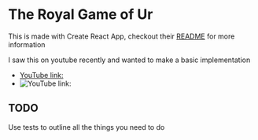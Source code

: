 The Royal Game of Ur
====================

This is made with Create React App, checkout their [README](README-cra.md) for more information

I saw this on youtube recently and wanted to make a basic implementation

* [YouTube link: ](https://www.youtube.com/watch?v=WZskjLq040I)
* ![YouTube link: ](https://www.youtube.com/watch?v=WZskjLq040I)

TODO
----
Use tests to outline all the things you need to do


